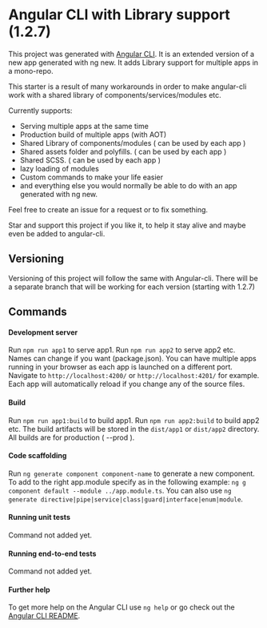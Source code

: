 # Angular CLI with Library support (1.2.7)

This project was generated with [Angular CLI](https://github.com/angular/angular-cli). It is an extended version of a new app generated with ng new. It adds Library support for multiple apps in a mono-repo.

This starter is a result of many workarounds in order to make angular-cli work with a shared library of components/services/modules etc.

Currently supports: 

* Serving multiple apps at the same time
* Production build of multiple apps (with AOT)
* Shared Library of components/modules ( can be used by each app )
* Shared assets folder and polyfills. ( can be used by each app )
* Shared SCSS. ( can be used by each app )
* lazy loading of modules
* Custom commands to make your life easier
* and everything else you would normally be able to do with an app generated with ng new. 

Feel free to create an issue for a request or to fix something. 

Star and support this project if you like it, to help it stay alive and maybe even be added to angular-cli.

## Versioning

Versioning of this project will follow the same with Angular-cli. There will be a separate branch that will be working for each version (starting with 1.2.7)

## Commands

#### Development server

Run `npm run app1` to serve app1. Run `npm run app2` to serve app2 etc. Names can change if you want (package.json). You can have multiple apps running in your browser as each app is launched on a different port. Navigate to `http://localhost:4200/` or `http://localhost:4201/` for example. Each app will automatically reload if you change any of the source files.

#### Build

Run `npm run app1:build` to build app1. Run `npm run app2:build` to build app2 etc. The build artifacts will be stored in the `dist/app1` or `dist/app2` directory. All builds are for production ( --prod ).

#### Code scaffolding

Run `ng generate component component-name` to generate a new component. To add to the right app.module specify as in the following example: `ng g component default --module ../app.module.ts`. You can also use `ng generate directive|pipe|service|class|guard|interface|enum|module`.

#### Running unit tests

Command not added yet.

#### Running end-to-end tests

Command not added yet.

#### Further help

To get more help on the Angular CLI use `ng help` or go check out the [Angular CLI README](https://github.com/angular/angular-cli/blob/master/README.md).
